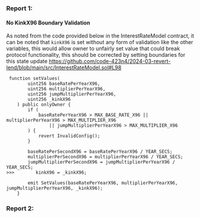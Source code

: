 ### Report 1:
#### No KinkX96 Boundary Validation
As noted from the code provided below in the InterestRateModel contract, it can be noted that `kinkX96` is set without any form of validation like the other variables, this would allow owner to unfairly set value that could break protocol functionality, this should be corrected by setting boundaries for this state update
https://github.com/code-423n4/2024-03-revert-lend/blob/main/src/InterestRateModel.sol#L98
```solidity
 function setValues(
        uint256 baseRatePerYearX96,
        uint256 multiplierPerYearX96,
        uint256 jumpMultiplierPerYearX96,
        uint256 _kinkX96
    ) public onlyOwner {
        if (
            baseRatePerYearX96 > MAX_BASE_RATE_X96 || multiplierPerYearX96 > MAX_MULTIPLIER_X96
                || jumpMultiplierPerYearX96 > MAX_MULTIPLIER_X96
        ) {
            revert InvalidConfig();
        }

        baseRatePerSecondX96 = baseRatePerYearX96 / YEAR_SECS;
        multiplierPerSecondX96 = multiplierPerYearX96 / YEAR_SECS;
        jumpMultiplierPerSecondX96 = jumpMultiplierPerYearX96 / YEAR_SECS;
>>>        kinkX96 = _kinkX96;

        emit SetValues(baseRatePerYearX96, multiplierPerYearX96, jumpMultiplierPerYearX96, _kinkX96);
    }
```
###  Report 2:

